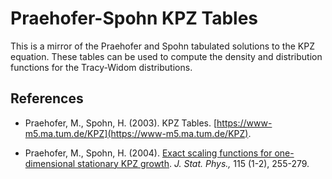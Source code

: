 Praehofer-Spohn KPZ Tables
==========================

This is a mirror of the Praehofer and Spohn tabulated solutions to the KPZ equation. These tables can be used to compute the density and distribution functions for the Tracy-Widom distributions.


References
----------

 +  Praehofer, M., Spohn, H. (2003). KPZ Tables. [https://www-m5.ma.tum.de/KPZ](https://www-m5.ma.tum.de/KPZ).

 +  Praehofer, M., Spohn, H. (2004). [Exact scaling functions for one-dimensional stationary KPZ growth](http://arxiv.org/abs/cond-mat/0212519). *J. Stat. Phys.,* 115 (1-2), 255-279.  

